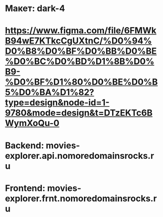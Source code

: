 # Макет: dark-4

# https://www.figma.com/file/6FMWkB94wE7KTkcCgUXtnC/%D0%94%D0%B8%D0%BF%D0%BB%D0%BE%D0%BC%D0%BD%D1%8B%D0%B9-%D0%BF%D1%80%D0%BE%D0%B5%D0%BA%D1%82?type=design&node-id=1-9780&mode=design&t=DTzEKTc6BWymXoQu-0

# Backend: movies-explorer.api.nomoredomainsrocks.ru

# Frontend: movies-explorer.frnt.nomoredomainsrocks.ru
